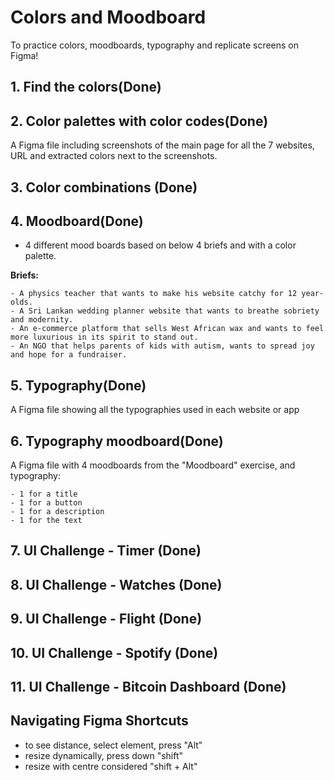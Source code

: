 # Colors and Moodboard

To practice colors, moodboards, typography and replicate screens on Figma!

## 1. Find the colors(Done)

## 2. Color palettes with color codes(Done)
 A Figma file including screenshots of the main page for all the 7 websites, URL and extracted colors next to the screenshots.

## 3. Color combinations (Done)
## 4. Moodboard(Done)
 - 4 different mood boards based on below 4 briefs and with a color palette.

 **Briefs:**

    - A physics teacher that wants to make his website catchy for 12 year-olds.
    - A Sri Lankan wedding planner website that wants to breathe sobriety and modernity.
    - An e-commerce platform that sells West African wax and wants to feel more luxurious in its spirit to stand out.
    - An NGO that helps parents of kids with autism, wants to spread joy and hope for a fundraiser.

## 5. Typography(Done)

A Figma file showing all the typographies used in each website or app

## 6. Typography moodboard(Done)

A Figma file with 4 moodboards from the "Moodboard" exercise, and typography:

    - 1 for a title
    - 1 for a button
    - 1 for a description
    - 1 for the text

## 7. UI Challenge - Timer (Done)
## 8. UI Challenge - Watches (Done)
## 9. UI Challenge - Flight (Done)
## 10. UI Challenge - Spotify (Done)
## 11. UI Challenge - Bitcoin Dashboard (Done)

## Navigating Figma Shortcuts
- to see distance, select element, press "Alt"
- resize dynamically, press down "shift"
- resize with centre considered "shift + Alt" 